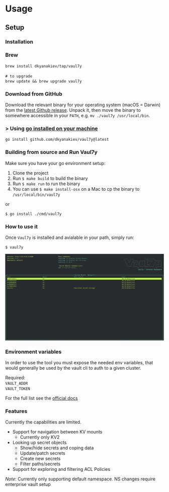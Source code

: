 # Usage 

## Setup
### Installation

### Brew

```
brew install dkyanakiev/tap/vaul7y

# to upgrade
brew update && brew upgrade vaul7y

```

### Download from GitHub

Download the relevant binary for your operating system (macOS = Darwin) from
the [latest Github release](https://github.com/dkyanakiev/vaul7y/releases). Unpack it, then move the binary to
somewhere accessible in your `PATH`, e.g. `mv ./vaul7y /usr/local/bin`.

### > Using [go installed on your machine](https://go.dev/doc/install)

```shell
go install github.com/dkyanakiev/vaul7y@latest
```

### Building from source and Run Vaul7y

Make sure you have your go environment setup:

1. Clone the project
1. Run `$ make build` to build the binary
1. Run `$ make run` to run the binary
1. You can use `$ make install-osx` on a Mac to cp the binary to `/usr/local/bin/vaul7y`

or

```
$ go install ./cmd/vaul7y
```

### How to use it

Once `Vaul7y` is installed and avialable in your path, simply run:

```
$ vaul7y
```

![image](../images/screen1.png)


### Environment variables

In order to use the tool you must expose the needed env variables, that would generally be used by the vault cli to auth to a given cluster. 

Required:  
`VAULT_ADDR`  
`VAULT_TOKEN`

For the full list see the [official docs](https://developer.hashicorp.com/vault/docs/commands#environment-variables)


### Features

Currently the capabilities are limited. 

* Support for navigation between KV mounts
    * Currently only KV2
* Looking up secret objects
    * Show/hide secrets and coping data
    * Update/patch secrets
    * Create new secrets
    * Filter paths/secrets 
* Support for exploring and filtering ACL Policies

*Note*: Currently only supporting default namespace. NS changes require enterprise vault setup
